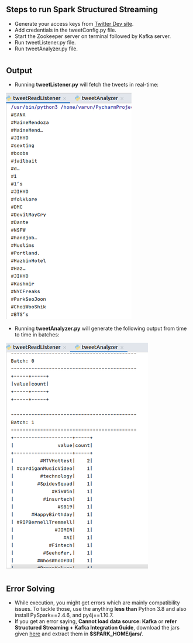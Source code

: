 ﻿## Steps to run Spark Structured Streaming

- Generate your access keys from [Twitter Dev site](apps.twitter.com).
- Add credentials in the tweetConfig.py file.
- Start the Zookeeper server on terminal followed by Kafka server.
- Run tweetListener.py file.
- Run tweetAnalyzer.py file.

#

## Output

- Running **tweetListener.py** will fetch the tweets in real-time:
<img src=Output/tweetListener.png height=”100” >

- Running **tweetAnalyzer.py** will generate the following output from time to time in batches:
<img src= Output/tweetAnalyzer.png height=”100” >

#

## Error Solving

- While execution, you might get errors which are mainly compatibility issues. To tackle those, use the anything **less than** Python 3.8 and also install PySpark==2.4.6, and py4j==1.10.7.
- If you get an error saying, **Cannot load data source: Kafka** or **refer Structured Streaming + Kafka Integration Guide**, download the jars given [here](https://jar-download.com/artifacts/org.apache.spark/spark-sql-kafka-0-10_2.11/2.4.0/source-code) and extract them in **$SPARK_HOME/jars/**.
